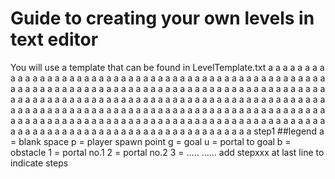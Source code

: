 # Guide to creating your own levels in text editor
  You will use a template that can be found in LevelTemplate.txt
  a a a a a a a a a a a a a a a a 
  a a a a a a a a a a a a a a a a
  a a a a a a a a a a a a a a a a 
  a a a a a a a a a a a a a a a a
  a a a a a a a a a a a a a a a a 
  a a a a a a a a a a a a a a a a
  a a a a a a a a a a a a a a a a 
  a a a a a a a a a a a a a a a a
  a a a a a a a a a a a a a a a a 
  a a a a a a a a a a a a a a a a
  a a a a a a a a a a a a a a a a 
  a a a a a a a a a a a a a a a a
  a a a a a a a a a a a a a a a a 
  a a a a a a a a a a a a a a a a
  a a a a a a a a a a a a a a a a 
  a a a a a a a a a a a a a a a a
  step1
##legend
  a = blank space
  p = player spawn point
  g = goal
  u = portal to goal
  b = obstacle
  1 = portal no.1
  2 = portal no.2
  3 = .....
  ......
add stepxxx at last line to indicate steps
